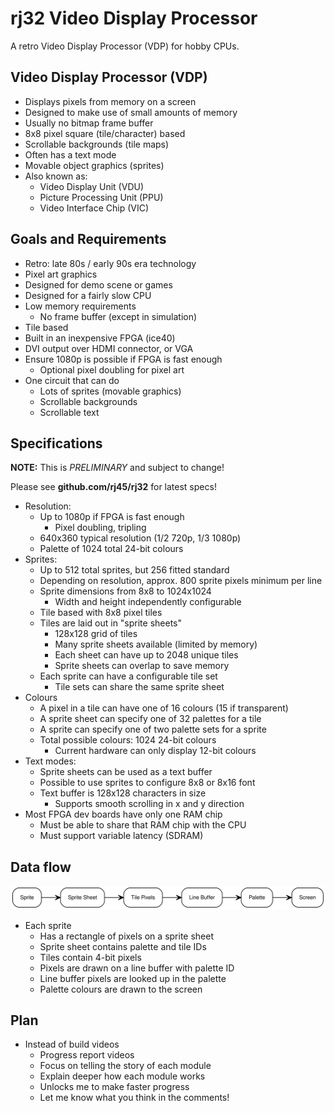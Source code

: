 # rj32 Video Display Processor

A retro Video Display Processor (VDP) for hobby CPUs.

## Video Display Processor (VDP)

- Displays pixels from memory on a screen
- Designed to make use of small amounts of memory
- Usually no bitmap frame buffer
- 8x8 pixel square (tile/character) based
- Scrollable backgrounds (tile maps)
- Often has a text mode
- Movable object graphics (sprites)
- Also known as:
  + Video Display Unit (VDU)
  + Picture Processing Unit (PPU)
  + Video Interface Chip (VIC)

## Goals and Requirements

- Retro: late 80s / early 90s era technology
- Pixel art graphics
- Designed for demo scene or games
- Designed for a fairly slow CPU
- Low memory requirements
  - No frame buffer (except in simulation)
- Tile based
- Built in an inexpensive FPGA (ice40)
- DVI output over HDMI connector, or VGA
- Ensure 1080p is possible if FPGA is fast enough
  + Optional pixel doubling for pixel art
- One circuit that can do
  - Lots of sprites (movable graphics)
  - Scrollable backgrounds 
  - Scrollable text

## Specifications

**NOTE:** This is _PRELIMINARY_ and subject to change!

Please see **github.com/rj45/rj32** for latest specs!

- Resolution:
  + Up to 1080p if FPGA is fast enough
    * Pixel doubling, tripling
  + 640x360 typical resolution (1/2 720p, 1/3 1080p)
  + Palette of 1024 total 24-bit colours
- Sprites:
  + Up to 512 total sprites, but 256 fitted standard
  + Depending on resolution, approx. 800 sprite pixels minimum per line
  + Sprite dimensions from 8x8 to 1024x1024
    * Width and height independently configurable
  + Tile based with 8x8 pixel tiles
  + Tiles are laid out in "sprite sheets"
    * 128x128 grid of tiles
    * Many sprite sheets available (limited by memory)
    * Each sheet can have up to 2048 unique tiles
    * Sprite sheets can overlap to save memory
  + Each sprite can have a configurable tile set
    * Tile sets can share the same sprite sheet
- Colours
  + A pixel in a tile can have one of 16 colours (15 if transparent)
  + A sprite sheet can specify one of 32 palettes for a tile
  + A sprite can specify one of two palette sets for a sprite
  + Total possible colours: 1024 24-bit colours
    * Current hardware can only display 12-bit colours
- Text modes:
  + Sprite sheets can be used as a text buffer
  + Possible to use sprites to configure 8x8 or 8x16 font
  + Text buffer is 128x128 characters in size
    * Supports smooth scrolling in x and y direction
- Most FPGA dev boards have only one RAM chip
  + Must be able to share that RAM chip with the CPU
  + Must support variable latency (SDRAM)

## Data flow

![Data Flow](./vdp/dataflow.svg "Data Flow")

- Each sprite
  + Has a rectangle of pixels on a sprite sheet
  + Sprite sheet contains palette and tile IDs
  + Tiles contain 4-bit pixels
  + Pixels are drawn on a line buffer with palette ID
  + Line buffer pixels are looked up in the palette
  + Palette colours are drawn to the screen
  
## Plan

- Instead of build videos
  + Progress report videos
  + Focus on telling the story of each module
  + Explain deeper how each module works
  + Unlocks me to make faster progress
  + Let me know what you think in the comments!
